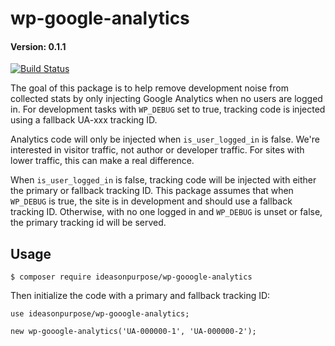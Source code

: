 # wp-google-analytics

#### Version: 0.1.1

[![Build Status](https://travis-ci.org/ideasonpurpose/wp-google-analytics.svg?branch=master)](https://travis-ci.org/ideasonpurpose/wp-google-analytics) 

The goal of this package is to help remove development noise from collected stats by only injecting Google Analytics when no users are logged in. For development tasks with `WP_DEBUG` set to true, tracking code is injected using a fallback UA-xxx tracking ID. 

Analytics code will only be injected when `is_user_logged_in` is false. We're interested in visitor traffic, not author or developer traffic. For sites with lower traffic, this can make a real difference.

When `is_user_logged_in` is false, tracking code will be injected with either the primary or fallback tracking ID. This package assumes that when `WP_DEBUG` is true, the site is in development and should use a fallback tracking ID. Otherwise, with no one logged in and `WP_DEBUG` is unset or false, the primary tracking id will be served. 

## Usage

```
$ composer require ideasonpurpose/wp-gooogle-analytics
```

Then initialize the code with a primary and fallback tracking ID:
```
use ideasonpurpose/wp-gooogle-analytics;

new wp-gooogle-analytics('UA-000000-1', 'UA-000000-2');
```

